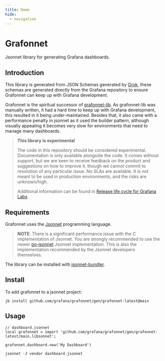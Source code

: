 ```yaml
---
title: Home
hide:
  - navigation
---
```


# Grafonnet

Jsonnet library for generating Grafana dashboards.

## Introduction

This library is generated from JSON Schemas generated by [Grok](https://github.com/grafana/grok),
these schemas are generated directly from the Grafana repository to ensure Grafonnet can
keep up with Grafana development.

Grafonnet is the spiritual successor of [grafonnet-lib](https://github.com/grafana/grafonnet-lib).
As grafonnet-lib was manually written, it had a hard time to keep up with Grafana
development, this resulted in it being under-maintained. Besides that, it also came with
a performance penalty in jsonnet as it used the builder pattern, although visually
appealing it becomes very slow for environments that need to manage many dashboards.

> **This library is experimental**
>
> The code in this repository should be considered experimental. Documentation is only
> available alongside the code. It comes without support, but we are keen to receive
> feedback on the product and suggestions on how to improve it, though we cannot commit to
> resolution of any particular issue. No SLAs are available. It is not meant to be used in
> production environments, and the risks are unknown/high.
>
> Additional information can be found in [Release life cycle for Grafana Labs](https://grafana.com/docs/release-life-cycle/).

## Requirements

Grafonnet uses the [Jsonnet](https://jsonnet.org/) programming language.

> **NOTE**: There is a significant performance issue with the C implementation of Jsonnet. You are strongly
recommended to use the newer [go-jsonnet](https://github.com/google/go-jsonnet) Jsonnet implementation.
This is also the implementation recommended by the Jsonnet developers themselves.

The library can be installed with [jsonnet-bundler](https://github.com/jsonnet-bundler/jsonnet-bundler/).

## Install

To add grafonnet to a jsonnet project:

```console
jb install github.com/grafana/grafonnet/gen/grafonnet-latest@main
```

## Usage

```jsonnet
// dashboard.jsonnet
local grafonnet = import 'github.com/grafana/grafonnet/gen/grafonnet-latest/main.libsonnet';

grafonnet.dashboard.new('My Dashboard')
```

```console
jsonnet -J vendor dashboard.jsonnet
```
